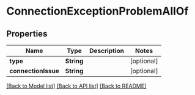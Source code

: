 # ConnectionExceptionProblemAllOf

## Properties
Name | Type | Description | Notes
------------ | ------------- | ------------- | -------------
**type** | **String** |  | [optional] 
**connectionIssue** | **String** |  | [optional] 

[[Back to Model list]](../README.md#documentation-for-models) [[Back to API list]](../README.md#documentation-for-api-endpoints) [[Back to README]](../README.md)


